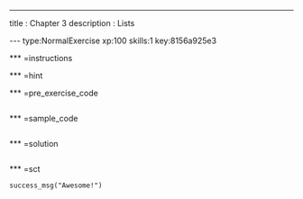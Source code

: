 ---
title       : Chapter 3
description : Lists

--- type:NormalExercise xp:100 skills:1 key:8156a925e3


*** =instructions


*** =hint


*** =pre_exercise_code
```{r}

```

*** =sample_code
```{r}

```

*** =solution
```{r}

```

*** =sct
```{r}
success_msg("Awesome!")
```